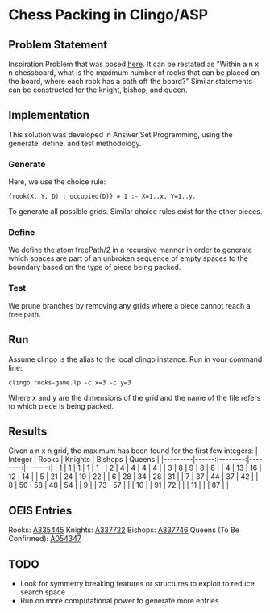 # Chess Packing in Clingo/ASP
## Problem Statement
Inspiration Problem that was posed [here](https://veniamin-ilmer.github.io/ship-city).
It can be restated as "Within a n x n chessboard, what is the maximum number of rooks that can be placed on the board, where each rook has a path off the board?" Similar statements can be constructed for the knight, bishop, and queen.
## Implementation
This solution was developed in Answer Set Programming, using the generate, define, and test methodology.
### Generate
Here, we use the choice rule:

`{rook(X, Y, D) : occupied(D)} = 1 :- X=1..x, Y=1..y.`

To generate all possible grids. Similar choice rules exist for the other pieces.
### Define
We define the atom freePath/2 in a recursive manner in order to generate which spaces are part of an unbroken sequence of empty spaces to the boundary based on the type of piece being packed.
### Test
We prune branches by removing any grids where a piece cannot reach a free path.
## Run
Assume clingo is the alias to the local clingo instance.
Run in your command line:

`clingo rooks-game.lp -c x=3 -c y=3`

Where x and y are the dimensions of the grid and the name of the file refers to which piece is being packed.
## Results
Given a n x n grid, the maximum has been found for the first few integers:
| Integer | Rooks | Knights | Bishops | Queens |
|---------|------:|--------:|--------:|-------:|
| 1       |     1 |       1 |       1 |      1 |
| 2       |     4 |       4 |       4 |      4 |
| 3       |     8 |       9 |       8 |      8 |
| 4       |    13 |      16 |      12 |     14 |
| 5       |    21 |      24 |      19 |     22 |
| 6       |    28 |      34 |      28 |     31 |
| 7       |    37 |      44 |      37 |     42 |
| 8       |    50 |      58 |      48 |     54 |
| 9       |       |      73 |      57 |        |
| 10      |       |      91 |      72 |        |
| 11      |       |         |      87 |        |
## OEIS Entries
Rooks: [A335445](https://oeis.org/A335445)
Knights: [A337722](https://oeis.org/A337722)
Bishops: [A337746](https://oeis.org/A337746)
Queens (To Be Confirmed): [A054347](https://oeis.org/A054347)
## TODO
- Look for symmetry breaking features or structures to exploit to reduce search space
- Run on more computational power to generate more entries
